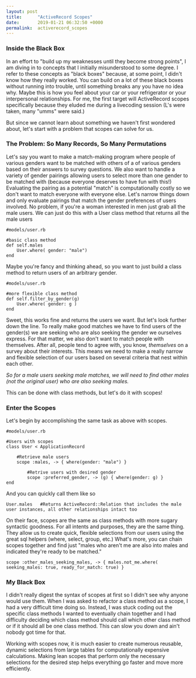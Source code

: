 ```yaml
---
layout: post
title:      "ActiveRecord Scopes"
date:       2019-01-21 06:32:50 +0000
permalink:  activerecord_scopes
---
```


### Inside the Black Box
In an effort to "build up my weaknesses until they become strong points", I am diving in to concepts that I initially misunderstood to some degree. I refer to these concepts as "black boxes" because, at some point, I didn't know how they really worked. You can build on a lot of these black boxes without running into trouble, until something breaks any you have no idea why. Maybe this is how you feel about your car or your refrigerator or your interpersonal relationships. For me, the first target will ActiveRecord scopes specifically because they eluded me during a livecoding session (L's were taken, many "umms" were said.) 

But since we cannot learn about something we haven't first wondered about, let's start with a problem that scopes can solve for us.

### The Problem: So Many Records, So Many Permutations
Let's say you want to make a match-making program where people of various genders want to be matched with others of a of various genders based on their answers to survey questions. We also want to handle a variety of gender pairings allowing users to select more than one gender to be matched with (because everyone deserves to have fun with this!) Evaluating the pairing as a potential "match" is computationally costly so we don't want to match everyone with everyone else. Let's narrow things down and only evaluate pairings that match the gender preferences of users involved. No problem, if you're a woman interested in men just grab all the male users. We can just do this with a User class method that returns all the male users
```
#models/user.rb

#basic class method
def self.males
    User.where( gender: "male")
end
```

Maybe you're fancy and thinking ahead, so you want to just build a class method to return users of an arbitrary gender.

```
#models/user.rb

#more flexible class method
def self.filter_by_gender(g)
    User.where( gender: g )
end
```

Sweet, this works fine and returns the users we want. But let's look further down the line. To really make good matches we have to find users of the gender(s) we are seeking who are also seeking the gender we ourselves express. For that matter, we also don't want to match people with themselves. After all, people tend to agree with, you know, *themselves* on a survey about their interests. This means we need to make a really narrow and flexible selection of our users based on several criteria that nest within each other. 

*So for a male users seeking male matches, we will need to find other males (not the original user) who are also seeking males.* 

This can be done with class methods, but let's do it with scopes!

### Enter the Scopes
Let's begin by accomplishing the same task as above with scopes.
```
#models/user.rb

#Users with scopes
class User < ApplicationRecord

    #Retrieve male users
    scope :males, -> { where(gender: "male") }
		
		#Retrive users with desired gender
		scope :preferred_gender, -> (g) { where(gender: g) }
end
```

And you can quickly call them like so

```
User.males   #Returns ActiveRecord::Relation that includes the male user instances, all other relationships intact too
```

On their face, scopes are the same as class methods with more sugary syntactic goodness. For all intents and purposes, they are the same thing. They allow us to create quick, flexible selections from our users using the great sql helpers (where, select, group, etc.) What's more, you can chain scopes together and find just "males who aren't me are also into males and indicated they're ready to be matched."

```
scope :other_males_seeking_males, -> { males.not_me.where( seeking_males: true, ready_for_match: true) }
```


### My Black Box
I didn't really digest the syntax of scopes at first so I didn't see why anyone would use them. When I was asked to refactor a class method as a scope, I had a very difficult time doing so. Instead, I was stuck coding out the specific class methods I wanted to eventually chain together and I had difficulty deciding which class method should call which other class method or if it should all be one class method. This can slow you down and ain't nobody got time for that.


Working with scopes now, it is much easier to create numerous reusable, dynamic selections from large tables for computationally expensive calculations. Making lean scopes that perform only the necessary selections for the desired step helps everything go faster and move more efficiently.

